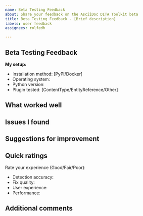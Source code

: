 ```yaml
---
name: Beta Testing Feedback
about: Share your feedback on the AsciiDoc DITA Toolkit beta
title: Beta Testing Feedback - [Brief description]
labels: user feedback
assignees: rolfedh

---
```


## Beta Testing Feedback

**My setup:**
- Installation method: [PyPI/Docker]
- Operating system: 
- Python version: 
- Plugin tested: [ContentType/EntityReference/Other]

## What worked well
<!-- List things that worked as expected -->


## Issues I found
<!-- Describe any problems. Include sample files or commands to help us reproduce the issue -->


## Suggestions for improvement
<!-- Share your ideas for making the toolkit better -->


## Quick ratings
Rate your experience (Good/Fair/Poor):
- Detection accuracy: 
- Fix quality: 
- User experience: 
- Performance: 

## Additional comments
<!-- Any other feedback you'd like to share -->
